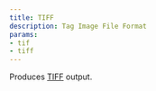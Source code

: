 ```yaml
---
title: TIFF
description: Tag Image File Format
params:
- tif
- tiff
---
```

Produces [TIFF](http://www.libtiff.org/) output.
